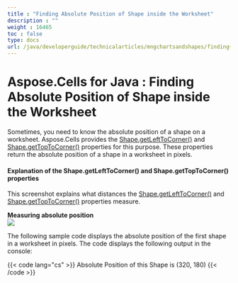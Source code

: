 ```yaml
---
title : "Finding Absolute Position of Shape inside the Worksheet" 
description : "" 
weight : 16465 
toc : false
type: docs
url: /java/developerguide/technicalarticles/mngchartsandshapes/finding+absolute+position+of+shape+inside+the+worksheet/
---
```


# Aspose.Cells for Java : Finding Absolute Position of Shape inside the Worksheet


Sometimes, you need to know the absolute position of a shape on a worksheet. Aspose.Cells provides the [Shape.getLeftToCorner()](https://apireference.aspose.com/java/cells/com.aspose.cells/shape#LeftToCorner) and [Shape.getTopToCorner()](https://apireference.aspose.com/java/cells/com.aspose.cells/shape#TopToCorner) properties for this purpose. These properties return the absolute position of a shape in a worksheet in pixels.

#### Explanation of the Shape.getLeftToCorner() and Shape.getTopToCorner() properties

This screenshot explains what distances the [Shape.getLeftToCorner()](https://apireference.aspose.com/java/cells/com.aspose.cells/shape#LeftToCorner) and [Shape.getTopToCorner()](https://apireference.aspose.com/java/cells/com.aspose.cells/shape#TopToCorner) properties measure.

**Measuring absolute position**  
![](https://docs2.aspose.com/cells/java/attachments/5276458/5472867.png)

The following sample code displays the absolute position of the first shape in a worksheet in pixels. The code displays the following output in the console:

{{< code lang="cs" >}}
Absolute Position of this Shape is (320, 180)
{{< /code >}}


